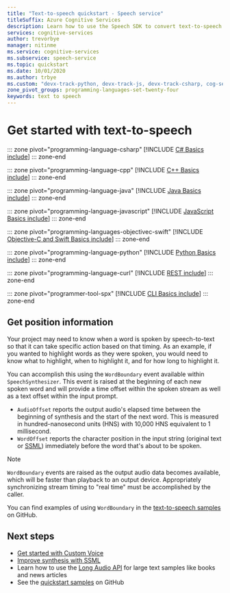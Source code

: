 ```yaml
---
title: "Text-to-speech quickstart - Speech service"
titleSuffix: Azure Cognitive Services
description: Learn how to use the Speech SDK to convert text-to-speech. In this quickstart, you learn about object construction and design patterns, supported audio output formats, the Speech CLI, and custom configuration options for speech synthesis.
services: cognitive-services
author: trevorbye
manager: nitinme
ms.service: cognitive-services
ms.subservice: speech-service
ms.topic: quickstart
ms.date: 10/01/2020
ms.author: trbye
ms.custom: "devx-track-python, devx-track-js, devx-track-csharp, cog-serv-seo-aug-2020"
zone_pivot_groups: programming-languages-set-twenty-four
keywords: text to speech
---
```


# Get started with text-to-speech

::: zone pivot="programming-language-csharp"
[!INCLUDE [C# Basics include](includes/how-to/text-to-speech-basics/text-to-speech-basics-csharp.md)]
::: zone-end

::: zone pivot="programming-language-cpp"
[!INCLUDE [C++ Basics include](includes/how-to/text-to-speech-basics/text-to-speech-basics-cpp.md)]
::: zone-end

::: zone pivot="programming-language-java"
[!INCLUDE [Java Basics include](includes/how-to/text-to-speech-basics/text-to-speech-basics-java.md)]
::: zone-end

::: zone pivot="programming-language-javascript"
[!INCLUDE [JavaScript Basics include](includes/how-to/text-to-speech-basics/text-to-speech-basics-javascript.md)]
::: zone-end

::: zone pivot="programming-languages-objectivec-swift"
[!INCLUDE [Objective-C and Swift Basics include](includes/how-to/text-to-speech-basics/text-to-speech-basics-objectivec-swift.md)]
::: zone-end

::: zone pivot="programming-language-python"
[!INCLUDE [Python Basics include](includes/how-to/text-to-speech-basics/text-to-speech-basics-python.md)]
::: zone-end

::: zone pivot="programming-language-curl"
[!INCLUDE [REST include](includes/how-to/text-to-speech-basics/text-to-speech-basics-curl.md)]
::: zone-end

::: zone pivot="programmer-tool-spx"
[!INCLUDE [CLI Basics include](includes/how-to/text-to-speech-basics/text-to-speech-basics-cli.md)]
::: zone-end

## Get position information

Your project may need to know when a word is spoken by speech-to-text so that it can take specific action based on that timing. As an example, if you wanted to highlight words as they were spoken, you would need to know what to highlight, when to highlight it, and for how long to highlight it.

You can accomplish this using the `WordBoundary` event available within `SpeechSynthesizer`. This event is raised at the beginning of each new spoken word and will provide a time offset within the spoken stream as well as a text offset within the input prompt.

* `AudioOffset` reports the output audio's elapsed time between the beginning of synthesis and the start of the next word. This is measured in hundred-nanosecond units (HNS) with 10,000 HNS equivalent to 1 millisecond.
* `WordOffset` reports the character position in the input string (original text or [SSML](speech-synthesis-markup.md)) immediately before the word that's about to be spoken.

> [!NOTE]
> `WordBoundary` events are raised as the output audio data becomes available, which will be faster than playback to an output device. Appropriately synchronizing stream timing to "real time" must be accomplished by the caller.

You can find examples of using `WordBoundary` in the [text-to-speech samples](https://aka.ms/csspeech/samples) on GitHub.

## Next steps

* [Get started with Custom Voice](how-to-custom-voice.md)
* [Improve synthesis with SSML](speech-synthesis-markup.md)
* Learn how to use the [Long Audio API](long-audio-api.md) for large text samples like books and news articles
* See the [quickstart samples](https://github.com/Azure-Samples/cognitive-services-speech-sdk/tree/master/quickstart) on GitHub
